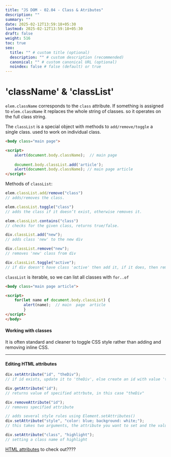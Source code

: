 ```yaml
---
title: "JS DOM - 02.04 - Class & Atributes"
description: ""
summary: ""
date: 2025-02-12T13:59:18+05:30
lastmod: 2025-02-12T13:59:18+05:30
draft: false
weight: 516
toc: true
seo:
  title: "" # custom title (optional)
  description: "" # custom description (recommended)
  canonical: "" # custom canonical URL (optional)
  noindex: false # false (default) or true
---
```



# 'className' & 'classList'

`elem.className` corresponds to the `class` attribute.
If something is assigned to `elem.className` it replaces the whole string of classes. so it operates on the full class string.

The `classList` is a special object with methods to `add/remove/toggle` a single class. used to work on individual class.
```html
<body class="main page">

<script>
	alert(document.body.className);  // main page
	
	document.body.classList.add('article');
	alert(document.body.className); // main page article
</script>
```

Methods of `classList`:
```js
elem.classList.add/remove("class")
// adds/removes the class.

elem.classList.toggle("class")
// adds the class if it doesn’t exist, otherwise removes it.

elem.classList.contains("class")
// checks for the given class, returns true/false.
```

```js
div.classList.add("new");
// adds class 'new' to the new div

div.classList.remove("new");
// removes 'new' class from div

div.classList.toggle("active");
// if div doesn't have class 'active' then add it, if it does, then remove it.
```

`classList` is iterable, so we can list all classes with `for..of`
```html
<body class="main page article">

<script>
	for(let name of document.body.classList) {
		alert(name);  // main  page  article
		}
</script>
</body>
```

#### Working with classes
It is often standard and cleaner to toggle CSS style rather than adding and removing inline CSS. 

___


#### Editing HTML attributes

```js
div.setAttribute("id", "theDiv");
// if id exists, update it to 'theDiv', else create an id with value 'theDiv'

div.getAttribute("id");
// returns value of specified attrbute, in this case "theDiv"

div.removeAttribute("id");
// removes specified attribute
```

```js
// adds several style rules using Element.setAttributes()
div.setAttribute("style", "color: blue; background: white;");
// this takes two arguments, the attribute you want to set and the value.

div.setAttribute("class", "highlight");
// setting a class name of highlight
```

[HTML attributes](https://developer.mozilla.org/en-US/docs/Web/HTML/Attributes) to check out????
